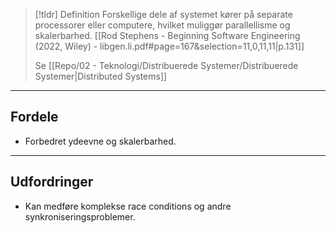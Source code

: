 > [!tldr] Definition
> Forskellige dele af systemet kører på separate processorer eller computere, hvilket muliggør parallellisme og skalerbarhed.
> [[Rod Stephens - Beginning Software Engineering (2022, Wiley) - libgen.li.pdf#page=167&selection=11,0,11,11|p.131]]
>
> Se [[Repo/02 - Teknologi/Distribuerede Systemer/Distribuerede Systemer|Distributed Systems]]

---

## Fordele
  - Forbedret ydeevne og skalerbarhed.

---

## Udfordringer  
  - Kan medføre komplekse race conditions og andre synkroniseringsproblemer.